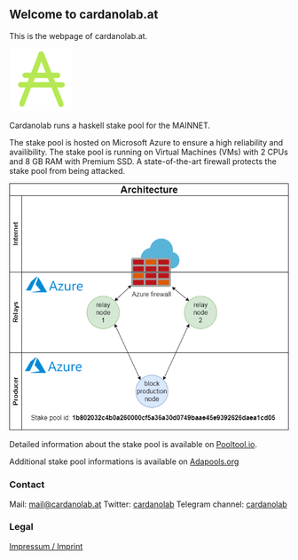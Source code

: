 ## Welcome to cardanolab.at

This is the webpage of cardanolab.at.

![](ada.png)

Cardanolab runs a haskell stake pool for the MAINNET.

The stake pool is hosted on Microsoft Azure to ensure a high reliability and availibility. The stake pool is running on Virtual Machines (VMs) with 2 CPUs and 8 GB RAM with Premium SSD. A state-of-the-art firewall protects the stake pool from being attacked.

![](cardano-node.png)

Detailed information about the stake pool is available on [Pooltool.io](https://pooltool.io/pool/1b802032c4b0a260000cf5a36a30d0749baae45e9392626daea1cd05/blocks).

Additional stake pool informations is available on [Adapools.org](https://adapools.org/pool/1b802032c4b0a260000cf5a36a30d0749baae45e9392626daea1cd05)

### Contact

Mail: [mail@cardanolab.at](mailto:mail@cardanolab.at)
Twitter: [cardanolab](https://twitter.com/cardanolab)
Telegram channel: [cardanolab](https://t.me/cardanolab)

### Legal
[Impressum / Imprint](https://cardanolab.at/impressum.html)
